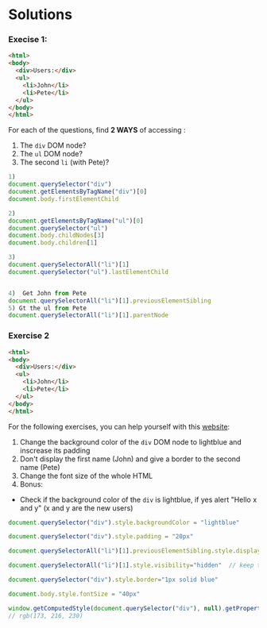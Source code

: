 # Solutions

### Execise 1:

```html run
<html>
<body>
  <div>Users:</div>
  <ul>
    <li>John</li>
    <li>Pete</li>
  </ul>
</body>
</html>
``` 

For each of the questions, find **2 WAYS** of accessing :
1. The  `div` DOM node?
2. The `ul` DOM node?
3. The second `li` (with Pete)?


```javascript
1) 
document.querySelector("div")
document.getElementsByTagName("div")[0]
document.body.firstElementChild

2) 
document.getElementsByTagName("ul")[0]
document.querySelector("ul")
document.body.childNodes[3]
document.body.children[1]

3)
document.querySelectorAll("li")[1]
document.querySelector("ul").lastElementChild


4)  Get John from Pete
document.querySelectorAll("li")[1].previousElementSibling
5) Gt the ul from Pete
document.querySelectorAll("li")[1].parentNode
```

### Exercise 2

```html run
<html>
<body>
  <div>Users:</div>
  <ul>
    <li>John</li>
    <li>Pete</li>
  </ul>
</body>
</html>
``` 
For the following exercises, you can help yourself with this [website](https://developer.mozilla.org/en-US/docs/Web/CSS/CSS_Properties_Reference):
1. Change the background color of the `div` DOM node to lightblue and inscrease its padding
2. Don't display the first name (John) and give a border to the second name (Pete)
3. Change the font size of the whole HTML
4. Bonus:
* Check if the background color of the `div` is lightblue, if yes alert "Hello x and y" (x and y are the new users)

```javascript
document.querySelector("div").style.backgroundColor = "lightblue"

document.querySelector("div").style.padding = "20px"

document.querySelectorAll("li")[1].previousElementSibling.style.display="none"

document.querySelectorAll("li")[1].style.visibility="hidden"  // keep the space

document.querySelector("div").style.border="1px solid blue"

document.body.style.fontSize = "40px"

window.getComputedStyle(document.querySelector("div"), null).getPropertyValue('background-color');
// rgb(173, 216, 230)

```
